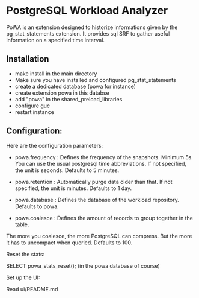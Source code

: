 PostgreSQL Workload Analyzer
============================

PoWA is an extension designed to historize informations given by the
pg_stat_statements extension. It provides sql SRF to gather useful information
on a specified time interval.


Installation
--------------

- make install in the main directory
- Make sure you have installed and configured pg_stat_statements
- create a dedicated database (powa for instance)
- create extension powa in this databse
- add "powa" in the shared_preload_libraries
- configure guc
- restart instance

Configuration:
------------------------


Here are the configuration parameters:

* powa.frequency : Defines the frequency of the snapshots. Minimum 5s. You can use the usual postgresql time abbreviations. If not specified, the unit is seconds. Defaults to 5 minutes.

* powa.retention : Automatically purge data older than that. If not specified, the unit is minutes. Defaults to 1 day.

* powa.database : Defines the database of the workload repository. Defaults to powa.

* powa.coalesce : Defines the amount of records to group together in the table.

The more you coalesce, the more PostgreSQL can compress. But the more it has
to uncompact when queried. Defaults to 100.

Reset the stats:

SELECT powa_stats_reset(); (in the powa database of course)

Set up the UI:

Read ui/README.md
